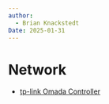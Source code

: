 ```yaml
---
author: 
  - Brian Knackstedt
Date: 2025-01-31
---
```

# Network

- [tp-link Omada Controller](omada-controller\omada-controller-setup.md)